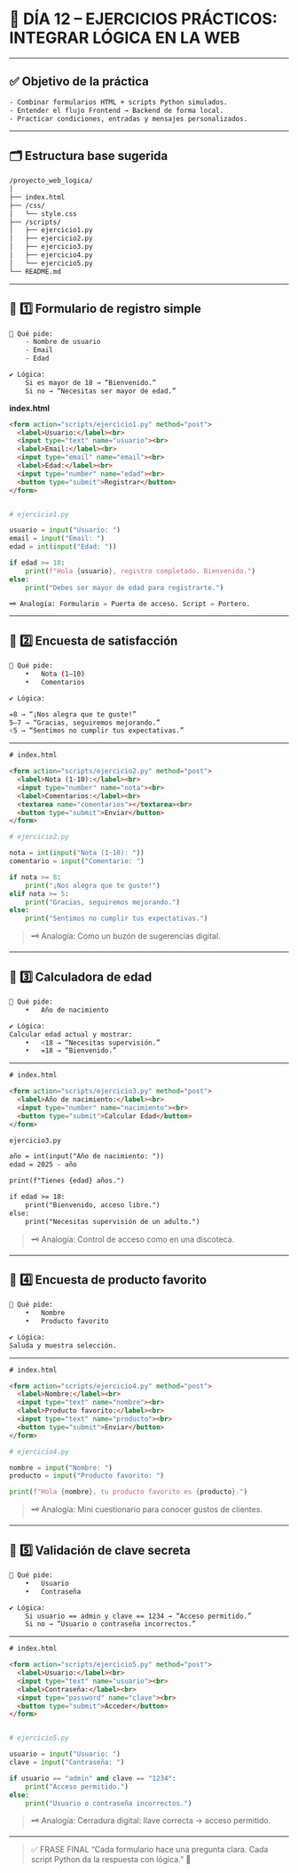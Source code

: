 # 🧠 DÍA 12 – EJERCICIOS PRÁCTICOS: INTEGRAR LÓGICA EN LA WEB

---

## ✅ Objetivo de la práctica
```bash
- Combinar formularios HTML + scripts Python simulados.
- Entender el flujo Frontend → Backend de forma local.
- Practicar condiciones, entradas y mensajes personalizados.
```
---

## 🗂️ Estructura base sugerida
```bash
/proyecto_web_logica/
│
├── index.html
├── /css/
│   └── style.css
├── /scripts/
│   ├── ejercicio1.py
│   ├── ejercicio2.py
│   ├── ejercicio3.py
│   ├── ejercicio4.py
│   └── ejercicio5.py
└── README.md
```
---

## 📌 **1️⃣ Formulario de registro simple**
```bash
🎯 Qué pide:
    - Nombre de usuario
    - Email
    - Edad

✔️ Lógica:  
    Si es mayor de 18 → “Bienvenido.”  
    Si no → “Necesitas ser mayor de edad.”
```

**index.html**
```html
<form action="scripts/ejercicio1.py" method="post">
  <label>Usuario:</label><br>
  <input type="text" name="usuario"><br>
  <label>Email:</label><br>
  <input type="email" name="email"><br>
  <label>Edad:</label><br>
  <input type="number" name="edad"><br>
  <button type="submit">Registrar</button>
</form>
```
```python

# ejercicio1.py

usuario = input("Usuario: ")
email = input("Email: ")
edad = int(input("Edad: "))

if edad >= 18:
    print(f"Hola {usuario}, registro completado. Bienvenido.")
else:
    print("Debes ser mayor de edad para registrarte.")

🗝️ Analogía: Formulario = Puerta de acceso. Script = Portero.
```
---

## 📌 2️⃣ Encuesta de satisfacción
```bash
🎯 Qué pide:
	•	Nota (1–10)
	•	Comentarios

✔️ Lógica:

=8 → “¡Nos alegra que te guste!”
5–7 → “Gracias, seguiremos mejorando.”
<5 → “Sentimos no cumplir tus expectativas.”
```
---
```html
# index.html

<form action="scripts/ejercicio2.py" method="post">
  <label>Nota (1-10):</label><br>
  <input type="number" name="nota"><br>
  <label>Comentarios:</label><br>
  <textarea name="comentarios"></textarea><br>
  <button type="submit">Enviar</button>
</form>
```
```python
# ejercicio2.py

nota = int(input("Nota (1-10): "))
comentario = input("Comentario: ")

if nota >= 8:
    print("¡Nos alegra que te guste!")
elif nota >= 5:
    print("Gracias, seguiremos mejorando.")
else:
    print("Sentimos no cumplir tus expectativas.")
```

> 🗝️ Analogía: Como un buzón de sugerencias digital.

---


## 📌 3️⃣ Calculadora de edad
```bash
🎯 Qué pide:
	•	Año de nacimiento

✔️ Lógica:
Calcular edad actual y mostrar:
	•	<18 → “Necesitas supervisión.”
	•	=18 → “Bienvenido.”
```
---

```html
# index.html

<form action="scripts/ejercicio3.py" method="post">
  <label>Año de nacimiento:</label><br>
  <input type="number" name="nacimiento"><br>
  <button type="submit">Calcular Edad</button>
</form>

ejercicio3.py

año = int(input("Año de nacimiento: "))
edad = 2025 - año

print(f"Tienes {edad} años.")

if edad >= 18:
    print("Bienvenido, acceso libre.")
else:
    print("Necesitas supervisión de un adulto.")
```

> 🗝️ Analogía: Control de acceso como en una discoteca.

---

## 📌 4️⃣ Encuesta de producto favorito
```bash
🎯 Qué pide:
	•	Nombre
	•	Producto favorito

✔️ Lógica:
Saluda y muestra selección.
```
---
```html
# index.html

<form action="scripts/ejercicio4.py" method="post">
  <label>Nombre:</label><br>
  <input type="text" name="nombre"><br>
  <label>Producto favorito:</label><br>
  <input type="text" name="producto"><br>
  <button type="submit">Enviar</button>
</form>
```
```python
# ejercicio4.py

nombre = input("Nombre: ")
producto = input("Producto favorito: ")

print(f"Hola {nombre}, tu producto favorito es {producto}.")
```

> 🗝️ Analogía: Mini cuestionario para conocer gustos de clientes.

---

## 📌 5️⃣ Validación de clave secreta
```bash
🎯 Qué pide:
	•	Usuario
	•	Contraseña

✔️ Lógica:
    Si usuario == admin y clave == 1234 → “Acceso permitido.”
    Si no → “Usuario o contraseña incorrectos.”
```
---
```html
# index.html

<form action="scripts/ejercicio5.py" method="post">
  <label>Usuario:</label><br>
  <input type="text" name="usuario"><br>
  <label>Contraseña:</label><br>
  <input type="password" name="clave"><br>
  <button type="submit">Acceder</button>
</form>
```
```python

# ejercicio5.py

usuario = input("Usuario: ")
clave = input("Contraseña: ")

if usuario == "admin" and clave == "1234":
    print("Acceso permitido.")
else:
    print("Usuario o contraseña incorrectos.")
```

> 🗝️ Analogía: Cerradura digital: llave correcta → acceso permitido.

---

> ✅ FRASE FINAL
“Cada formulario hace una pregunta clara.
Cada script Python da la respuesta con lógica.” 🔑

